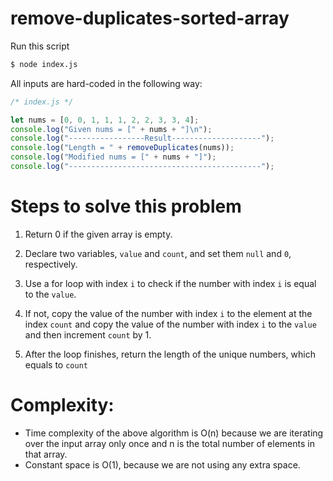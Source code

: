 # remove-duplicates-sorted-array

Run this script

```bash
$ node index.js
```
All inputs are hard-coded in the following way:

```javascript
/* index.js */

let nums = [0, 0, 1, 1, 1, 2, 2, 3, 3, 4];
console.log("Given nums = [" + nums + "]\n");
console.log("-----------------Result--------------------");
console.log("Length = " + removeDuplicates(nums));
console.log("Modified nums = [" + nums + "]");
console.log("-------------------------------------------");

```
# Steps to solve this problem

1. Return 0 if the given array is empty.
2. Declare two variables, `value` and `count`, and set them `null` and `0`, respectively.
3. Use a for loop with index `i` to check if the number with index `i` is equal to the `value`.
4. If not, copy the value of the number with index `i` to the element at the index `count` and copy the value of the number with index `i` to the `value` and then increment `count` by 1.

5. After the loop finishes, return the length of the unique numbers, which equals to `count`

# Complexity:
- Time complexity of the above algorithm is O(n) because we are iterating over the input array only once and n is the total number of elements in that array. 
- Constant space is O(1), because we are not using any extra space.
